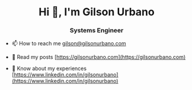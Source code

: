 <h1 align="center">Hi 👋, I'm Gilson Urbano</h1>
<h3 align="center">Systems Engineer</h3>

- 📫 How to reach me [gilson@gilsonurbano.com](mailto:gilson@gilsonurbano.com?subject=GitHub:%20)

- 📝 Read my posts [https://gilsonurbano.com](https://gilsonurbano.com)

- 📄 Know about my experiences [https://www.linkedin.com/in/gilsonurbano](https://www.linkedin.com/in/gilsonurbano)
